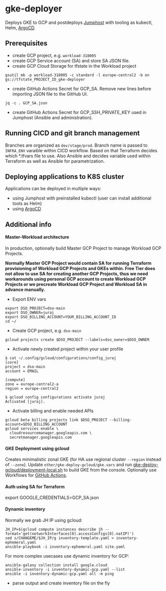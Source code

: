 # gke-deployer
Deploys GKE to GCP and postdeploys [Jumphost](docs/jh.md) with tooling as kubectl, Helm, [ArgoCD](docs/argocd.md).

## Prerequisites
- create GCP project, e.g. `workload-318005`
- create GCP Service account (SA) and store SA JSON file.
- create GCP Cloud Storage for tfstate in the Workload project
```
gsutil mb -p workload-318005 -c standard -l europe-central2 -b on gs://tfstate_PROJECT_ID_gke-deployer
```
- create GitHub Actions Secret for GCP_SA. Remove new lines before importing JSON file to the GitHub UI.
```
jq -c . GCP_SA.json
```
- create GitHub Actions Secret for GCP_SSH_PRIVATE_KEY used in Jumphost (Ansible and administration).

## Running CICD and git branch management
Branches are organized as `dev/stage/prod`. Branch name is passed to `INFRA_ENV` varaible within CICD workflow. Based on that Terraform decides which *.tfvars file to use. Also Ansible
and decides variable used within Terraform as well as Ansible for parametrization.

## Deploying applications to K8S cluster
Applications can be deployed in multiple ways:
- using Jumphost with preinstalled kubectl (user can install additional tools as Helm)
- using [ArgoCD](docs/argocd.md)




## Additional info
#### Master-Workload architecture
In production, optionally build Master GCP Project to manage Workload GCP Projects.

**Normally Master GCP Project would contain SA for running Terraform provisioning of Workload GCP Projects and GKEs within. Free Tier does not allow to use SA for creating another GCP Projects, thus we need workarounds using personal GCP account to create Workload GCP Projects or we precreate Workload GCP Project and Workload SA in advance manually.**

- Export ENV vars
```
export DSO_PROJECT=dso-main
export DSO_OWNER=juraj
export DSO_BILLING_ACCOUNT=YOUR_BILLING_ACCOUNT_ID
cd ~/
```
- Create GCP project, e.g. `dso-main`
```
gcloud projects create $DSO_PROJECT --labels=dso_owner=$DSO_OWNER
```
- Activate newly created project within your user profile
```
$ cat ~/.config/gcloud/configurations/config_juraj
[core]
project = dso-main
account = EMAIL

[compute]
zone = europe-central2-a
region = europe-central2

$ gcloud config configurations activate juraj
Activated [juraj].
```
- Activate billing and enable needed APIs
```
gcloud beta billing projects link $DSO_PROJECT --billing-account=$DSO_BILLING_ACCOUNT
gcloud services enable \
  cloudresourcemanager.googleapis.com \
  secretmanager.googleapis.com
```

#### GKE Deployment using gcloud
Creates minimalistic zonal GKE (for HA use regional cluster `--region` instead of `--zone`).
Update `other/gke-deploy-gcloud/gke.vars` and run [gke-deploy-gcloud/deployment-local.sh](other/gke-deploy-gcloud/deployment-local.sh) to build GKE from the console. Optionally use Workflows for [GitHub Actions](.github/workflows/gke-deploy-gcloud.yaml).

#### Auth using SA for Terraform
export GOOGLE_CREDENTIALS=GCP_SA.json

#### Dynamic inventory
Normally we grab JH IP using gcloud:
```
JH_IP=$(gcloud compute instances describe jh --format='get(networkInterfaces[0].accessConfigs[0].natIP)')
sed s/CHANGEME/$JH_IP/g inventory-template.yaml > inventory-ephemeral.yaml
ansible-playbook -i inventory-ephemeral.yaml site.yaml
```

For more complex usecases use dynamic inventory for GCP:
```
ansible-galaxy collection install google.cloud
ansible-inventory -i inventory-dynamic-gcp.yaml --list
ansible -i inventory-dynamic-gcp.yaml all -m ping
```
- parse output and create inventory file on the fly

